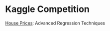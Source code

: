 # Kaggle Competition
 [House Prices](https://www.kaggle.com/c/house-prices-advanced-regression-techniques): Advanced Regression Techniques
 
